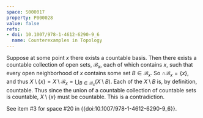 ```yaml
---
space: S000017
property: P000028
value: false
refs:
- doi: 10.1007/978-1-4612-6290-9_6
  name: Counterexamples in Topology
---
```


Suppose at some point $x$ there exists a countable basis.  Then there exists a countable collection of open sets, $\mathcal{B}_x$, each of which contains $x$, such that every open neighborhood of $x$ contains some set $B \in \mathcal{B}_x$.  So $\cap \mathcal{B}_x = \{x\}$, and thus $X \setminus \{x\} = X \setminus \mathcal{B}_x = \bigcup_{B \in \mathcal{B}_x}(X\setminus B)$.  Each of the $X \setminus B$ is, by definition, countable.  Thus since the union of a countable collection of countable sets is countable, $X \setminus \{x\}$ must be countable.  This is a contradiction.

See item #3 for space #20 in {{doi:10.1007/978-1-4612-6290-9_6}}.
